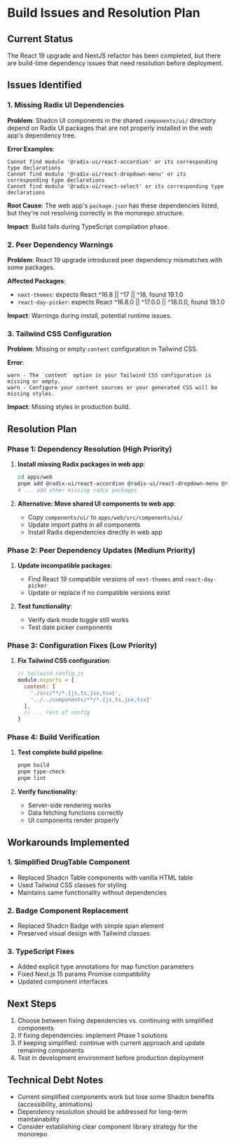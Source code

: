 # Build Issues and Resolution Plan

## Current Status
The React 19 upgrade and NextJS refactor has been completed, but there are build-time dependency issues that need resolution before deployment.

## Issues Identified

### 1. Missing Radix UI Dependencies
**Problem**: Shadcn UI components in the shared `components/ui/` directory depend on Radix UI packages that are not properly installed in the web app's dependency tree.

**Error Examples**:
```
Cannot find module '@radix-ui/react-accordion' or its corresponding type declarations
Cannot find module '@radix-ui/react-dropdown-menu' or its corresponding type declarations
Cannot find module '@radix-ui/react-select' or its corresponding type declarations
```

**Root Cause**: The web app's `package.json` has these dependencies listed, but they're not resolving correctly in the monorepo structure.

**Impact**: Build fails during TypeScript compilation phase.

### 2. Peer Dependency Warnings
**Problem**: React 19 upgrade introduced peer dependency mismatches with some packages.

**Affected Packages**:
- `next-themes`: expects React ^16.8 || ^17 || ^18, found 19.1.0
- `react-day-picker`: expects React ^16.8.0 || ^17.0.0 || ^18.0.0, found 19.1.0

**Impact**: Warnings during install, potential runtime issues.

### 3. Tailwind CSS Configuration
**Problem**: Missing or empty `content` configuration in Tailwind CSS.

**Error**: 
```
warn - The `content` option in your Tailwind CSS configuration is missing or empty.
warn - Configure your content sources or your generated CSS will be missing styles.
```

**Impact**: Missing styles in production build.

## Resolution Plan

### Phase 1: Dependency Resolution (High Priority)
1. **Install missing Radix packages in web app**:
   ```bash
   cd apps/web
   pnpm add @radix-ui/react-accordion @radix-ui/react-dropdown-menu @radix-ui/react-select
   # ... add other missing radix packages
   ```

2. **Alternative: Move shared UI components to web app**:
   - Copy `components/ui/` to `apps/web/src/components/ui/`
   - Update import paths in all components
   - Install Radix dependencies directly in web app

### Phase 2: Peer Dependency Updates (Medium Priority)
1. **Update incompatible packages**:
   - Find React 19 compatible versions of `next-themes` and `react-day-picker`
   - Update or replace if no compatible versions exist

2. **Test functionality**:
   - Verify dark mode toggle still works
   - Test date picker components

### Phase 3: Configuration Fixes (Low Priority)
1. **Fix Tailwind CSS configuration**:
   ```javascript
   // tailwind.config.js
   module.exports = {
     content: [
       './src/**/*.{js,ts,jsx,tsx}',
       '../../components/**/*.{js,ts,jsx,tsx}'
     ],
     // ... rest of config
   }
   ```

### Phase 4: Build Verification
1. **Test complete build pipeline**:
   ```bash
   pnpm build
   pnpm type-check
   pnpm lint
   ```

2. **Verify functionality**:
   - Server-side rendering works
   - Data fetching functions correctly
   - UI components render properly

## Workarounds Implemented

### 1. Simplified DrugTable Component
- Replaced Shadcn Table components with vanilla HTML table
- Used Tailwind CSS classes for styling
- Maintains same functionality without dependencies

### 2. Badge Component Replacement
- Replaced Shadcn Badge with simple span element
- Preserved visual design with Tailwind classes

### 3. TypeScript Fixes
- Added explicit type annotations for map function parameters
- Fixed Next.js 15 params Promise compatibility
- Updated component interfaces

## Next Steps
1. Choose between fixing dependencies vs. continuing with simplified components
2. If fixing dependencies: implement Phase 1 solutions
3. If keeping simplified: continue with current approach and update remaining components
4. Test in development environment before production deployment

## Technical Debt Notes
- Current simplified components work but lose some Shadcn benefits (accessibility, animations)
- Dependency resolution should be addressed for long-term maintainability
- Consider establishing clear component library strategy for the monorepo